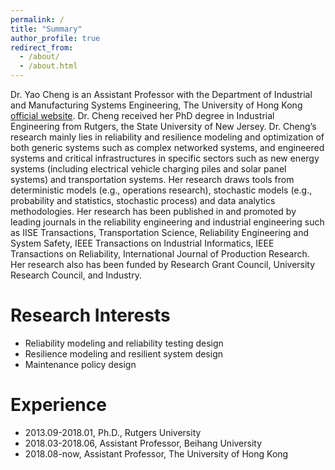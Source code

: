 ```yaml
---
permalink: /
title: "Summary"
author_profile: true
redirect_from: 
  - /about/
  - /about.html
---
```


Dr. Yao Cheng is an Assistant Professor with the Department of Industrial and Manufacturing Systems Engineering, The University of Hong Kong [official website](https://www.imse.hku.hk/people/y-cheng). Dr. Cheng received her PhD degree in Industrial Engineering from Rutgers, the State University of New Jersey. Dr. Cheng’s research mainly lies in reliability and resilience modeling and optimization of both generic systems such as complex networked systems, and engineered systems and critical infrastructures in specific sectors such as new energy systems (including electrical vehicle charging piles and solar panel systems) and transportation systems. Her research draws tools from deterministic models (e.g., operations research), stochastic models (e.g., probability and statistics, stochastic process) and data analytics methodologies. Her research has been published in and promoted by leading journals in the reliability engineering and industrial engineering such as IISE Transactions, Transportation Science, Reliability Engineering and System Safety, IEEE Transactions on Industrial Informatics, IEEE Transactions on Reliability, International Journal of Production Research. Her research also has been funded by Research Grant Council, University Research Council, and Industry.

Research Interests
======
* Reliability modeling and reliability testing design
* Resilience modeling and resilient system design
* Maintenance policy design

Experience
======
* 2013.09-2018.01, Ph.D., Rutgers University
* 2018.03-2018.06, Assistant Professor, Beihang University
* 2018.08-now, Assistant Professor, The University of Hong Kong

